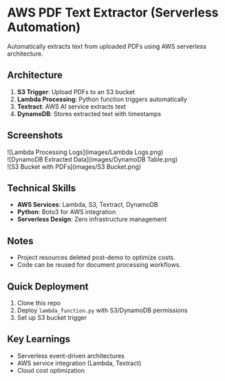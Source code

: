 # AWS PDF Text Extractor (Serverless Automation)

Automatically extracts text from uploaded PDFs using AWS serverless architecture.

## Architecture  
1. **S3 Trigger**: Upload PDFs to an S3 bucket  
2. **Lambda Processing**: Python function triggers automatically  
3. **Textract**: AWS AI service extracts text  
4. **DynamoDB**: Stores extracted text with timestamps  

## Screenshots  
![Lambda Processing Logs](images/Lambda Logs.png)  
![DynamoDB Extracted Data](images/DynamoDB Table.png)  
![S3 Bucket with PDFs](images/S3 Bucket.png)  

## Technical Skills  
- **AWS Services**: Lambda, S3, Textract, DynamoDB  
- **Python**: Boto3 for AWS integration  
- **Serverless Design**: Zero infrastructure management  

## Notes  
- Project resources deleted post-demo to optimize costs.  
- Code can be reused for document processing workflows.
  
## Quick Deployment  
1. Clone this repo  
2. Deploy `lambda_function.py` with S3/DynamoDB permissions  
3. Set up S3 bucket trigger
   
## Key Learnings  
- Serverless event-driven architectures  
- AWS service integration (Lambda, Textract)  
- Cloud cost optimization  
